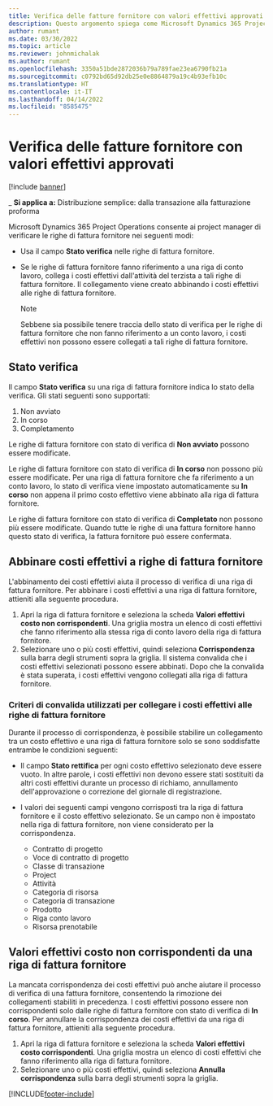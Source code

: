 ```yaml
---
title: Verifica delle fatture fornitore con valori effettivi approvati
description: Questo argomento spiega come Microsoft Dynamics 365 Project Operations consente ai project manager di verificare le fatture fornitore con i valori effettivi che sono stati approvati quando gli appaltatori hanno eseguito il lavoro e registrato le ore, nonché le spese e i materiali utilizzati dai membri del team di progetto.
author: rumant
ms.date: 03/30/2022
ms.topic: article
ms.reviewer: johnmichalak
ms.author: rumant
ms.openlocfilehash: 3350a51bde2872036b79a789fae23ea6790fb21a
ms.sourcegitcommit: c0792bd65d92db25e0e8864879a19c4b93efb10c
ms.translationtype: HT
ms.contentlocale: it-IT
ms.lasthandoff: 04/14/2022
ms.locfileid: "8585475"
---
```

# <a name="verification-of-vendor-invoices-with-approved-actuals"></a>Verifica delle fatture fornitore con valori effettivi approvati

[!include [banner](../../includes/dataverse-preview.md)]

_ **Si applica a:** Distribuzione semplice: dalla transazione alla fatturazione proforma

Microsoft Dynamics 365 Project Operations consente ai project manager di verificare le righe di fattura fornitore nei seguenti modi:

- Usa il campo **Stato verifica** nelle righe di fattura fornitore.
- Se le righe di fattura fornitore fanno riferimento a una riga di conto lavoro, collega i costi effettivi dall'attività del terzista a tali righe di fattura fornitore. Il collegamento viene creato abbinando i costi effettivi alle righe di fattura fornitore.

    > [!NOTE]
    > Sebbene sia possibile tenere traccia dello stato di verifica per le righe di fattura fornitore che non fanno riferimento a un conto lavoro, i costi effettivi non possono essere collegati a tali righe di fattura fornitore.

## <a name="verification-status"></a>Stato verifica

Il campo **Stato verifica** su una riga di fattura fornitore indica lo stato della verifica. Gli stati seguenti sono supportati:

1. Non avviato
2. In corso
3. Completamento

Le righe di fattura fornitore con stato di verifica di **Non avviato** possono essere modificate.

Le righe di fattura fornitore con stato di verifica di **In corso** non possono più essere modificate. Per una riga di fattura fornitore che fa riferimento a un conto lavoro, lo stato di verifica viene impostato automaticamente su **In corso** non appena il primo costo effettivo viene abbinato alla riga di fattura fornitore.

Le righe di fattura fornitore con stato di verifica di **Completato** non possono più essere modificate. Quando tutte le righe di una fattura fornitore hanno questo stato di verifica, la fattura fornitore può essere confermata.

## <a name="match-cost-actuals-to-vendor-invoice-lines"></a>Abbinare costi effettivi a righe di fattura fornitore

L'abbinamento dei costi effettivi aiuta il processo di verifica di una riga di fattura fornitore. Per abbinare i costi effettivi a una riga di fattura fornitore, attieniti alla seguente procedura.

1. Apri la riga di fattura fornitore e seleziona la scheda **Valori effettivi costo non corrispondenti**. Una griglia mostra un elenco di costi effettivi che fanno riferimento alla stessa riga di conto lavoro della riga di fattura fornitore.
2. Selezionare uno o più costi effettivi, quindi seleziona **Corrispondenza** sulla barra degli strumenti sopra la griglia. Il sistema convalida che i costi effettivi selezionati possono essere abbinati. Dopo che la convalida è stata superata, i costi effettivi vengono collegati alla riga di fattura fornitore.

### <a name="validation-criteria-that-are-used-to-link-cost-actuals-to-vendor-invoice-lines"></a>Criteri di convalida utilizzati per collegare i costi effettivi alle righe di fattura fornitore

Durante il processo di corrispondenza, è possibile stabilire un collegamento tra un costo effettivo e una riga di fattura fornitore solo se sono soddisfatte entrambe le condizioni seguenti:

- Il campo **Stato rettifica** per ogni costo effettivo selezionato deve essere vuoto. In altre parole, i costi effettivi non devono essere stati sostituiti da altri costi effettivi durante un processo di richiamo, annullamento dell'approvazione o correzione del giornale di registrazione.
- I valori dei seguenti campi vengono corrisposti tra la riga di fattura fornitore e il costo effettivo selezionato. Se un campo non è impostato nella riga di fattura fornitore, non viene considerato per la corrispondenza.

    - Contratto di progetto
    - Voce di contratto di progetto
    - Classe di transazione
    - Project
    - Attività
    - Categoria di risorsa
    - Categoria di transazione
    - Prodotto
    - Riga conto lavoro
    - Risorsa prenotabile

## <a name="unmatch-cost-actuals-from-a-vendor-invoice-line"></a>Valori effettivi costo non corrispondenti da una riga di fattura fornitore

La mancata corrispondenza dei costi effettivi può anche aiutare il processo di verifica di una fattura fornitore, consentendo la rimozione dei collegamenti stabiliti in precedenza. I costi effettivi possono essere non corrispondenti solo dalle righe di fattura fornitore con stato di verifica di **In corso**. Per annullare la corrispondenza dei costi effettivi da una riga di fattura fornitore, attieniti alla seguente procedura.

1. Apri la riga di fattura fornitore e seleziona la scheda **Valori effettivi costo corrispondenti**. Una griglia mostra un elenco di costi effettivi che fanno riferimento alla riga di fattura fornitore.
2. Selezionare uno o più costi effettivi, quindi seleziona **Annulla corrispondenza** sulla barra degli strumenti sopra la griglia.

[!INCLUDE[footer-include](../../includes/footer-banner.md)]
